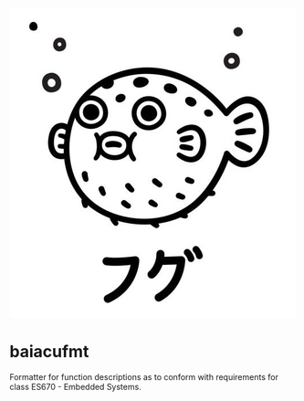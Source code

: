 ![](imgs/baiacu.jpg)

# baiacufmt
Formatter for function descriptions as to conform with requirements for class ES670 - Embedded Systems.